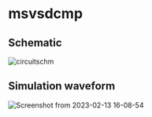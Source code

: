 # msvsdcmp
## Schematic

![circuitschm](https://user-images.githubusercontent.com/62790565/218436868-936908e6-c0dc-4b51-8517-f5e12ccae5d3.png)

## Simulation waveform

![Screenshot from 2023-02-13 16-08-54](https://user-images.githubusercontent.com/62790565/218436947-b1be5fce-ac80-4e63-820e-3e3727404ce0.png)
